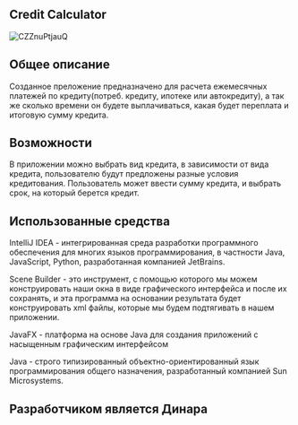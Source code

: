 ## Credit Calculator


![CZZnuPtjauQ](https://github.com/VyaselevaDinara/PM02/assets/118040854/dfb9ff19-6135-46fd-8433-5d8ca4f6c48e)


## Общее описание
Созданное преложение предназначено для расчета ежемесячных платежей по кредиту(потреб. кредиту, ипотеке или автокредиту), а так же сколько времени он будете выплачиваться, какая будет переплата и итоговую сумму кредита.

## Возможности
В приложении можно выбрать вид кредита, в зависимости от вида кредита, пользователю будут предложены разные условия кредитования. Пользователь может ввести сумму кредита, и выбрать срок, на который берется кредит.

## Использованные средства
IntelliJ IDEA - интегрированная среда разработки программного обеспечения для многих языков программирования, в частности Java, JavaScript, Python, разработанная компанией JetBrains.

Scene Builder - это инструмент, с помощью которого мы можем конструировать наши окна в виде графического интерфейса и после их сохранять, и эта программа на основании результата будет конструировать xml файлы, которые мы будем подтягивать в нашем приложении.

JavaFX - платформа на основе Java для создания приложений с насыщенным графическим интерфейсом

Java - cтрого типизированный объектно-ориентированный язык программирования общего назначения, разработанный компанией Sun Microsystems.



## Разработчиком является Динара
